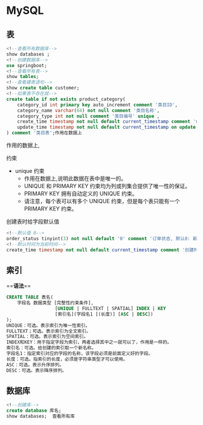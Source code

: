 # MySQL
## 表

```sql
<!--查看所有数据库-->
show databases ;
<!--创建数据库-->
use springboot;
<!--查看所有表-->
show tables;
<!--查看建表语句-->
show create table customer;
<!--如果表不存在就-->
create table if not exists product_category(
	category_id int primary key auto_increment comment '类目ID',
	category_name varchar(64) not null comment '类目名称',
	category_type int not null comment '类目编号' unique ,
	create_time timestamp not null default current_timestamp comment '创建时间',	 -- 设置时间,默认当前时间
	update_time timestamp not null default current_timestamp on update current_timestamp comment '更新时间' -- 默认当前时间,更新时会自动更新
) comment '类目表';作用在数据上
```
作用的数据上,

约束
- unique 约束
    - 作用在数据上,说明此数据在表中是唯一的。
    - UNIQUE 和 PRIMARY KEY 约束均为列或列集合提供了唯一性的保证。
    - PRIMARY KEY 拥有自动定义的 UNIQUE 约束。
    - 请注意，每个表可以有多个 UNIQUE 约束，但是每个表只能有一个 PRIMARY KEY 约束。

创建表时给字段默认值

```sql
<!--默认值 0-->
order_status tinyint(3) not null default '0' comment '订单状态, 默认0: 新下单',  
<!--默认时间为当前时间-->
create_time timestamp not null default current_timestamp comment '创建时间'
```

## 索引
==**语法**==

```sql
CREATE TABLE 表名(
    字段名 数据类型 [完整性约束条件],
                  [UNIQUE | FULLTEXT | SPATIAL] INDEX | KEY
                  [索引名](字段名1 [(长度)] [ASC | DESC])
);
UNIQUE：可选。表示索引为唯一性索引。
FULLTEXT；可选。表示索引为全文索引。
SPATIAL：可选。表示索引为空间索引。
INDEX和KEY：用于指定字段为索引，两者选择其中之一就可以了，作用是一样的。
索引名：可选。给创建的索引取一个新名称。
字段名1：指定索引对应的字段的名称，该字段必须是前面定义好的字段。
长度：可选。指索引的长度，必须是字符串类型才可以使用。
ASC：可选。表示升序排列。
DESC：可选。表示降序排列。
```


## 数据库

```sql
<!--创建库-->
create database 库名;
show databases;  查看所有库
````
